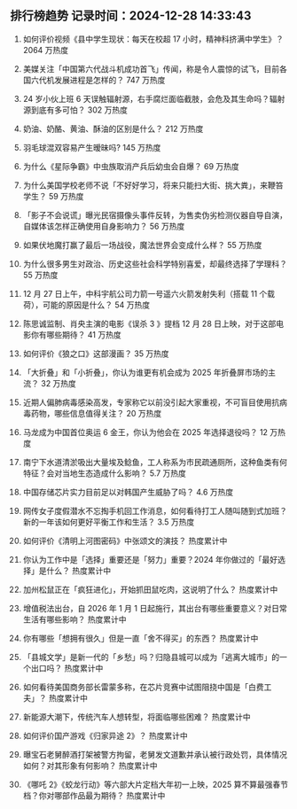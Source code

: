 
## 排行榜趋势 记录时间：2024-12-28 14:33:43
  
  1. 如何评价视频《县中学生现状：每天在校超 17 小时，精神科挤满中学生》？ 2064 万热度
    
  2. 美媒关注「中国第六代战斗机成功首飞」传闻，称是令人震惊的试飞，目前各国六代机发展进程是怎样的？ 747 万热度
    
  3. 24 岁小伙上班 6 天误触辐射源，右手腐烂面临截肢，会危及其生命吗？辐射源到底有多可怕？ 302 万热度
    
  4. 奶油、奶酪、黄油、酥油的区别是什么？ 212 万热度
    
  5. 羽毛球混双容易产生暧昧吗? 145 万热度
    
  6. 为什么《星际争霸》中虫族取消产兵后幼虫会自爆？ 69 万热度
    
  7. 为什么美国学校老师不说「不好好学习，将来只能扫大街、挑大粪」，来鞭笞学生？ 59 万热度
    
  8. 「影子不会说谎」曝光民宿摄像头事件反转，为售卖伪劣检测仪器自导自演，自媒体该怎样正确使用自身影响力？ 56 万热度
    
  9. 如果伏地魔打赢了最后一场战役，魔法世界会变成什么样？ 55 万热度
    
  10. 为什么很多男生对政治、历史这些社会科学特别喜爱，却最终选择了学理科？ 55 万热度
    
  11. 12 月 27 日上午，中科宇航公司力箭一号遥六火箭发射失利（搭载 11 个载荷），可能的原因是什么？ 54 万热度
    
  12. 陈思诚监制、肖央主演的电影《误杀 3 》提档 12 月 28 日上映，对于这部电影你有哪些期待？ 41 万热度
    
  13. 如何评价《狼之口》这部漫画？ 35 万热度
    
  14. 「大折叠」和「小折叠」，你认为谁更有机会成为 2025 年折叠屏市场的主流？ 32 万热度
    
  15. 近期人偏肺病毒感染高发，专家称它以前没引起大家重视，不可盲目使用抗病毒药物，哪些信息值得关注？ 20 万热度
    
  16. 马龙成为中国首位奥运 6 金王，你认为他会在 2025 年选择退役吗？ 12 万热度
    
  17. 南宁下水道清淤吸出大量埃及鲶鱼，工人称系为市民疏通厕所，这种鱼类有何特征？会对当地生态造成什么影响？ 5.7 万热度
    
  18. 中国存储芯片实力目前足以对韩国产生威胁了吗？ 4.6 万热度
    
  19. 网传女子度假潜水不忘掏手机回工作消息，如何看待打工人随叫随到式加班？新的一年该如何更好平衡工作和生活？ 3.5 万热度
    
  20. 如何评价《清明上河图密码》中张颂文的演技？ 热度累计中
    
  21. 你认为工作中是「选择」重要还是「努力」重要？2024 年你做过的「最好选择」是什么？ 热度累计中
    
  22. 加州松鼠正在「疯狂进化」，开始抓田鼠吃肉，这说明了什么？ 热度累计中
    
  23. 增值税法出台，自 2026 年 1 月 1 日起施行，其出台有哪些重要意义？对日常生活有哪些影响？ 热度累计中
    
  24. 你有哪些「想拥有很久」但是一直「舍不得买」的东西？ 热度累计中
    
  25. 「县城文学」是新一代的「乡愁」吗？归隐县城可以成为「逃离大城市」的一个出口吗？ 热度累计中
    
  26. 如何看待美国商务部长雷蒙多称，在芯片竞赛中试图阻挠中国是「白费工夫」？ 热度累计中
    
  27. 新能源大潮下，传统汽车人想转型，将面临哪些困难？ 热度累计中
    
  28. 如何评价国产游戏《归家异途 2》？ 热度累计中
    
  29. 曝宝石老舅醉酒打架被警方拘留，老舅发文道歉并承认被行政处罚，具体情况如何？对其形象有何影响？ 热度累计中
    
  30. 《哪吒 2》《蛟龙行动》等六部大片定档大年初一上映，2025 算不算最强春节档？你对哪部作品最为期待？ 热度累计中
    